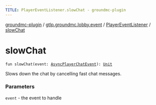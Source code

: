 ```yaml
---
TITLE: PlayerEventListener.slowChat - groundmc-plugin
---
```


[groundmc-plugin](../../index.html) / [gtlp.groundmc.lobby.event](../index.html) / [PlayerEventListener](index.html) / [slowChat](.)

# slowChat

`fun slowChat(event: `[`AsyncPlayerChatEvent`](https://hub.spigotmc.org/javadocs/spigot/org/bukkit/event/player/AsyncPlayerChatEvent.html)`): `[`Unit`](https://kotlinlang.org/api/latest/jvm/stdlib/kotlin/-unit/index.html)

Slows down the chat by cancelling fast chat messages.

### Parameters

`event` - the event to handle
